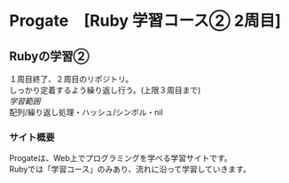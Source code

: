 # Progate　[Ruby 学習コース② 2周目]

## Rubyの学習②
１周目終了、２周目のリポジトリ。  
しっかり定着するよう繰り返し行う。(上限３周目まで)  
*学習範囲*   
配列/繰り返し処理・ハッシュ/シンボル・nil

### サイト概要
Progateは、Web上でプログラミングを学べる学習サイトです。  
Rubyでは「学習コース」のみあり、流れに沿って学習していきます。